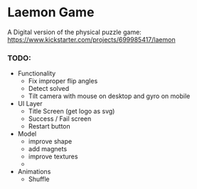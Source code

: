 # Laemon Game

A Digital version of the physical puzzle game: https://www.kickstarter.com/projects/699985417/laemon




### TODO:  

- Functionality
  - Fix improper flip angles 
  - Detect solved
  - Tilt camera with mouse on desktop and gyro on mobile
- UI Layer
  - Title Screen (get logo as svg)
  - Success / Fail screen
  - Restart button
- Model
  - improve shape
  - add magnets
  - improve textures
  - 
- Animations
  - Shuffle
